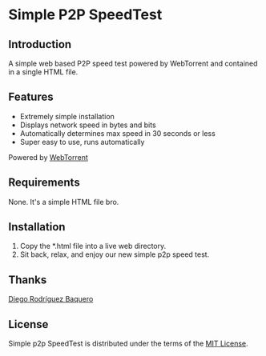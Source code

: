 # Simple P2P SpeedTest

## Introduction

A simple web based P2P speed test powered by WebTorrent and contained in a single HTML file.

## Features

- Extremely simple installation
- Displays network speed in bytes and bits
- Automatically determines max speed in 30 seconds or less
- Super easy to use, runs automatically

Powered by [WebTorrent](https://github.com/feross/webtorrent/)

## Requirements

None. It's a simple HTML file bro.

## Installation

1. Copy the *.html file into a live web directory.
2. Sit back, relax, and enjoy our new simple p2p speed test.

## Thanks

[Diego Rodríguez Baquero](https://diegorbaquero.com/)

## License

Simple p2p SpeedTest is distributed under the terms of the
[MIT License](http://www.opensource.org/licenses/mit-license.php).
